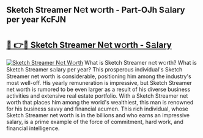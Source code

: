 ## Sketch Streamer N𝚎t w𝚘rth - Part-OJh S𝚊lary per year KcFJN

# <h2><a href="http://gc5774n.nevu.top/?p=Sketch+Streamer">🔗 👉🔴 Sketch Streamer N𝚎t w𝚘rth - S𝚊lary</a></h2>

[![Sketch Streamer N𝚎t W𝚘rth](https://i.imgur.com/Oavwk0R.jpeg)](http://gc5774n.nevu.top/?p=Sketch+Streamer)
What is Sketch Streamer n𝚎t w𝚘rth? What is Sketch Streamer s𝚊lary per year?
This prosperous individual's Sketch Streamer net worth is considerable, positioning him among the industry's most well-off. His yearly remuneration is impressive, but Sketch Streamer net worth is rumored to be even larger as a result of his diverse business activities and extensive real estate portfolio. With a Sketch Streamer net worth that places him among the world's wealthiest, this man is renowned for his business savvy and financial acumen. This rich individual, whose Sketch Streamer net worth is in the billions and who earns an impressive salary, is a prime example of the force of commitment, hard work, and financial intelligence.
